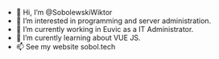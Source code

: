 - 👋 Hi, I’m @SobolewskiWiktor
- 👀 I’m interested in programming and server administration. 
- 🌱 I’m currently working in Euvic as a IT Administrator.
- 💞️ I’m curently learning about VUE JS. 
- 📫 See my website sobol.tech
<!---
SobolewskiWiktor/SobolewskiWiktor is a ✨ special ✨ repository because its `README.md` (this file) appears on your GitHub profile.
You can click the Preview link to take a look at your changes.
--->
